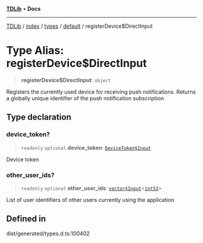 [**TDLib**](../../../../../../README.md) • **Docs**

***

[TDLib](../../../../../../modules.md) / [index](../../../../../README.md) / [types](../../../README.md) / [default](../README.md) / registerDevice$DirectInput

# Type Alias: registerDevice$DirectInput

> **registerDevice$DirectInput**: `object`

Registers the currently used device for receiving push notifications. Returns a globally unique identifier of the push notification subscription

## Type declaration

### device\_token?

> `readonly` `optional` **device\_token**: [`DeviceToken$Input`](DeviceToken$Input.md)

Device token

### other\_user\_ids?

> `readonly` `optional` **other\_user\_ids**: [`vector$Input`](vector$Input.md)\<[`int53`](int53.md)\>

List of user identifiers of other users currently using the application

## Defined in

dist/generated/types.d.ts:100402
